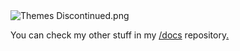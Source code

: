 <img src="https://cdn.discordapp.com/attachments/696044749228081285/733059517318824016/20200715_223610.png" alt="Themes Discontinued.png" title="Themes Discontinued.png">

You can check my other stuff in my [/docs](https://github.com/YTGamer/docs) repository[.](https://github.com/Tomrdh/discord-addons)

